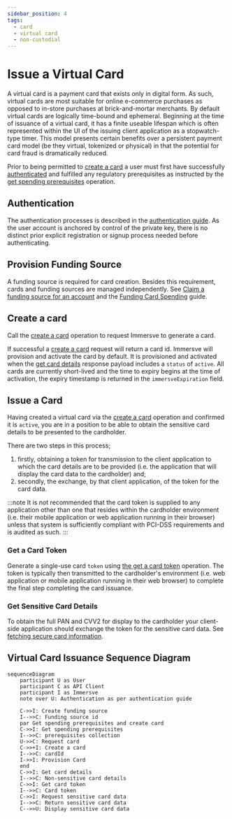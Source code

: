 ```yaml
---
sidebar_position: 4
tags:
  - card
  - virtual card
  - non-custodial
---
```


# Issue a Virtual Card

A virtual card is a payment card that exists only in digital form. As such, virtual cards are most suitable for online e-commerce purchases as opposed to in-store purchases at brick-and-mortar merchants. By default virtual cards are logically time-bound and ephemeral. Beginning at the time of issuance of a virtual card, it has a finite useable lifespan which is often represented within the UI of the issuing client application as a stopwatch-type timer. This model presents certain benefits over a persistent payment card model (be they virtual, tokenized or physical) in that the potential for card fraud is dramatically reduced.

Prior to being permitted to [create a card](/api-reference/create-a-card) a user must first have successfully [authenticated](/guides/authentication) and fulfilled any regulatory prerequisites as instructed by the [get spending prerequisites](/api-reference/get-spending-prerequisites) operation.

## Authentication

The authentication processes is described in the [authentication guide](/guides/authentication). As the user account is anchored by control of the private key, there is no distinct prior explicit registration or signup process needed before authenticating.

## Provision Funding Source

A funding source is required for card creation. Besides this requirement, cards and funding sources are managed independently.
See [Claim a funding source for an account](/api-reference/claim-a-funding-source-for-an-account) and the [Funding Card Spending](/guides/funding-card-spending) guide.
## Create a card

Call the [create a card](/api-reference/create-a-card) operation to request Immersve to generate a card.

If successful a [create a card](/api-reference/create-a-card) request will return a card id. Immersve will provision and activate the card by default. 
It is provisioned and activated when the [get card details](/api-reference/get-card-details) response payload includes a `status` of `active`. 
All cards are currently short-lived and the time to expiry begins at the time of activation, the expiry timestamp is returned in the `immersveExpiration` field.
## Issue a Card

Having created a virtual card via the [create a card](/api-reference/create-a-card) operation and confirmed it is `active`, you are in a position to be able to obtain the sensitive card details to be presented to the cardholder.

There are two steps in this process;

1. firstly, obtaining a token for transmission to the client application to which the card details are to be provided (i.e. the application that will display the card data to the cardholder) and;
2. secondly, the exchange, by that client application, of the token for the card data.

:::note
It is not recommended that the card token is supplied to any application other than one that resides within the cardholder environment (i.e. their mobile application or web application running in their browser) unless that system is sufficiently compliant with PCI-DSS requirements and is audited as such.
:::

### Get a Card Token

Generate a single-use card `token` using [the get a card token](/api-reference/get-a-card-token) operation. The token is typically then transmitted to the cardholder's environment (i.e. web application or mobile application running in their web browser) to complete the final step completing the card issuance.

### Get Sensitive Card Details

To obtain the full PAN and CVV2 for display to the cardholder your client-side application should exchange the token for the sensitive card data. See [fetching secure card information](/guides/fetching-secure-card-information).

## Virtual Card Issuance Sequence Diagram

```mermaid
sequenceDiagram
    participant U as User
    participant C as API Client
    participant I as Immersve
    note over U: Authentication as per authentication guide

    C->>I: Create funding source
    I-->>C: Funding source id
    par Get spending prerequisites and create card
    C->>I: Get spending prerequisites
    I-->>C: prerequisites collection
    U->>C: Request card
    C->>+I: Create a card
    I-->>C: cardId
    I->>I: Provision Card
    end
    C->>I: Get card details
    I-->>C: Non-sensitive card details
    C->>I: Get card token
    I-->>C: Card token
    C->>I: Request sensitive card data
    I-->>C: Return sensitive card data
    C-->>U: Display sensitive card data
```
